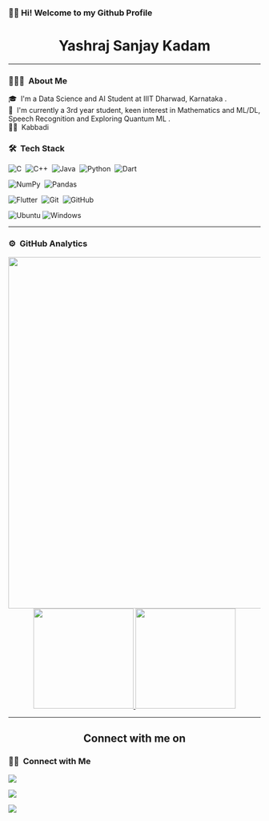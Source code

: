 ### 👋🏼 Hi! Welcome to my Github Profile

<h1 align="center"> Yashraj Sanjay Kadam</h1>

---

### 👨🏻‍💻 &nbsp;About Me

🎓 &nbsp;I'm a Data Science and AI Student at IIIT Dharwad, Karnataka .\
🌱 &nbsp;I'm currently a 3rd year student, keen interest in Mathematics and ML/DL, Speech Recognition and Exploring Quantum ML .\
🤸‍♀️ &nbsp;Kabbadi
<!-- ✉️ &nbsp;You can connect with me via email at kadamyashraj2004@gmail.com.in or https://yashraj-iiitdwd.my.canva.site/ . I'll try to respond as soon as I can.  -->




### 🛠 &nbsp;Tech Stack
![C](https://img.shields.io/badge/c-%2300599C.svg?style=for-the-badge&logo=c&logoColor=white)&nbsp;
![C++](https://img.shields.io/badge/c++-%2300599C.svg?style=for-the-badge&logo=c%2B%2B&logoColor=white)&nbsp;
![Java](https://img.shields.io/badge/java-%23ED8B00.svg?style=for-the-badge&logo=java&logoColor=white)&nbsp;
![Python](https://img.shields.io/badge/python-3670A0?style=for-the-badge&logo=python&logoColor=ffdd54)&nbsp;
![Dart](https://img.shields.io/badge/dart-%230175C2.svg?style=for-the-badge&logo=dart&logoColor=white)&nbsp; 



![NumPy](https://img.shields.io/badge/numpy-%23013243.svg?style=for-the-badge&logo=numpy&logoColor=white)&nbsp;
![Pandas](https://img.shields.io/badge/pandas-%23150458.svg?style=for-the-badge&logo=pandas&logoColor=white)&nbsp;


![Flutter](https://img.shields.io/badge/Flutter-%2302569B.svg?style=for-the-badge&logo=Flutter&logoColor=white)&nbsp;
![Git](https://img.shields.io/badge/git-%23F05033.svg?style=for-the-badge&logo=git&logoColor=white)&nbsp;
![GitHub](https://img.shields.io/badge/github-%23121011.svg?style=for-the-badge&logo=github&logoColor=white)&nbsp;


![Ubuntu](https://img.shields.io/badge/Ubuntu-E95420?style=for-the-badge&logo=ubuntu&logoColor=white)
![Windows](https://img.shields.io/badge/Windows-0078D6?style=for-the-badge&logo=windows&logoColor=white)

---
### ⚙️ &nbsp;GitHub Analytics

<p align="center">
  <img align="left" src="https://activity-graph.herokuapp.com/graph?username=yashraj9922&bg_color=011627&color=e4e2e2&line=fafafa&point=f4f2f2&area=true&hide_border=true" width='702.21' />

<a href="https://github.com/yashraj9922">
  <img height="200em" src="https://github-readme-stats-eight-theta.vercel.app/api?username=yashraj9922&show_icons=true&theme=vue-dark&include_all_commits=true&count_private=true"/>
  <img height="200em" src="https://github-readme-stats-eight-theta.vercel.app/api/top-langs/?username=yashraj9922&layout=compact&langs_count=8&theme=vue-dark"/>
</a>
</p>

<!-- 
<hr>
<h2 align="center">Github Trophies</h2>
<p align="center">
<img src="https://github-profile-trophy.vercel.app/?username=yashraj9922&theme=darkhub">
</p>
</br>   -->


<hr>
<h2 align="center">Connect with me on</h2>


### 🤝🏻 &nbsp;Connect with Me

<p align="left">
<a href="https://www.linkedin.com/in/yashraj-kadam/"><img src="https://img.shields.io/badge/-Yashraj%20Kadam-0077B5?style=flat-the-badge&logo=Linkedin&logoColor=white"/></a>
  
<p align="left">
<a href="mailto:22bds066@iiitdwd.ac.in"><img src="https://img.shields.io/badge/-22bds066@iiitdwd.ac.in-D14836?style=flat-square&logo=Gmail&logoColor=white"/></a>
<p align="left">
<a href="mailto:kadamyashraj2004@gmail.com"><img src="https://img.shields.io/badge/-kadamyashraj2004@gmail.com-D14836?style=flat-square&logo=Gmail&logoColor=white"/></a>
<!-- <a href="https://www.instagram.com/90rakeleb_gnaruag/"><img src="https://img.shields.io/badge/-90Rakeleb_gnaruag-E4405F?style=flat-the-badge&logo=Instagram&logoColor=white"/></a>
<a href="https://www.facebook.com/zaz.kem"><img src="https://img.shields.io/badge/-Gaurang%20Belekar-1877F2?style=flat-the-badge&logo=Facebook&logoColor=white"/></a> -->
